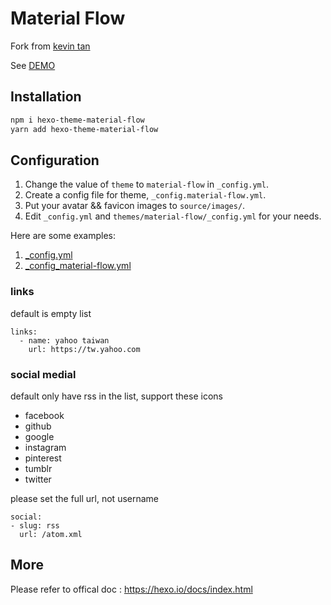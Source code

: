 # Material Flow

Fork from [kevin tan](https://github.com/stkevintan/hexo-theme-material-flow)

See [DEMO](https://jiaming0708.github.io)

## Installation
```bash
npm i hexo-theme-material-flow
yarn add hexo-theme-material-flow
```

## Configuration
1. Change the value of `theme` to `material-flow` in `_config.yml`.
2. Create a config file for theme, `_config.material-flow.yml`.
3. Put your avatar && favicon images to `source/images/`.
4. Edit `_config.yml` and `themes/material-flow/_config.yml` for your needs.


Here are some examples:
1. [_config.yml](https://github.com/jiaming0708/blog-source/blob/master/_config.yml)
2. [_config_material-flow.yml](https://github.com/jiaming0708/blog-source/blob/master/config_material-flow.yml)

### links
default is empty list
```
links:
  - name: yahoo taiwan
    url: https://tw.yahoo.com
```

### social medial
default only have rss in the list, support these icons
* facebook
* github
* google
* instagram
* pinterest
* tumblr
* twitter

please set the full url, not username
```
social:
- slug: rss
  url: /atom.xml
```

## More 
Please refer to offical doc : <https://hexo.io/docs/index.html>
